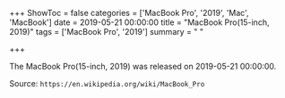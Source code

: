 +++
ShowToc = false
categories = ['MacBook Pro', '2019', 'Mac', 'MacBook']
date = 2019-05-21 00:00:00
title = "MacBook Pro(15-inch, 2019)"
tags = ['MacBook Pro', '2019']
summary = " "

+++

The MacBook Pro(15-inch, 2019) was released on 2019-05-21 00:00:00.

Source: `https://en.wikipedia.org/wiki/MacBook_Pro`


